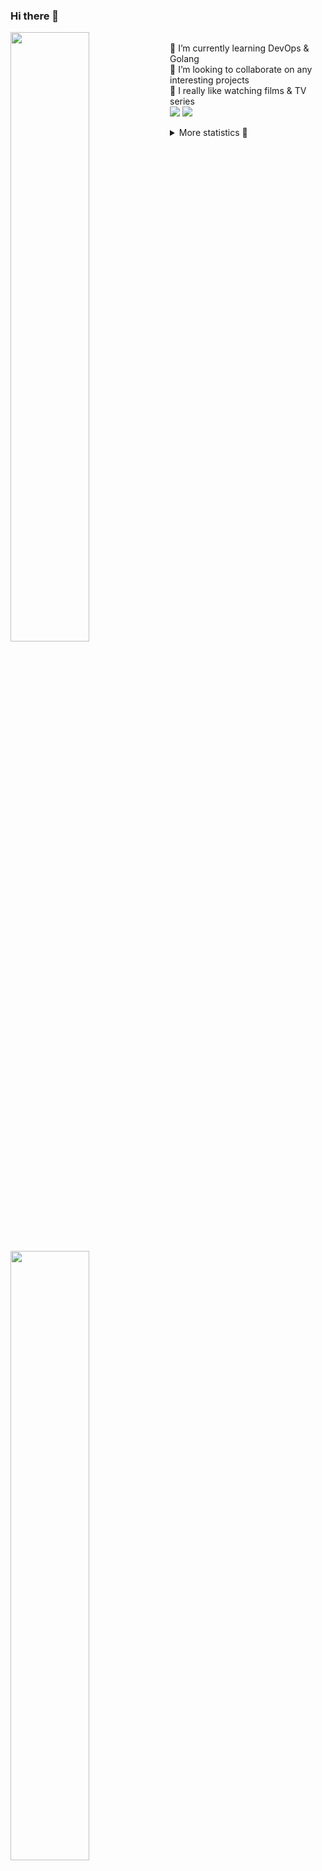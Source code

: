 ### Hi there 👋


[<img align="left" width="50%" src="https://github-readme-stats.vercel.app/api?username=rufusnufus&hide=issues&show_icons=true&count_private=true&theme=transparent&title_color=FF6F40&text_color=FBF9F8&icon_color=F48242&hide_border=true&hide_title=true#gh-dark-mode-only">](https://metrics.lecoq.io/rufusnufus#gh-dark-mode-only)
[<img align="left" width="50%" src="https://github-readme-stats.vercel.app/api?username=rufusnufus&hide=issues&show_icons=true&count_private=true&theme=transparent&title_color=FF6533&text_color=4D4644&icon_color=FF8038&hide_border=true&hide_title=true#gh-light-mode-only">](https://metrics.lecoq.io/rufusnufus#gh-light-mode-only)

<p>
  <br>
  🌱 I’m currently learning DevOps & Golang</br>
  👯 I’m looking to collaborate on any interesting projects</br>
  🎥 I really like watching films & TV series</br>
  <a href="https://linkedin.com/in/rufusnufus"><img src="https://img.shields.io/badge/linkedin-0077B5.svg?style=for-the-badge&logo=linkedin&logoColor=white"/></a>
  <a href="https://t.me/rufusnufus"><img src="https://img.shields.io/badge/-telegram-black?style=for-the-badge&color=blue&logo=telegram"/></a>
</p>

<p text-align="left">
<details>
  <summary>More statistics 👀</summary><br/>

<!--START_SECTION:waka-->
![Code Time](http://img.shields.io/badge/Code%20Time-592%20hrs%2046%20mins-blue)

![Profile Views](http://img.shields.io/badge/Profile%20Views-6-blue)

**I'm an Early 🐤** 

```text
🌞 Morning                9359 commits        ██████░░░░░░░░░░░░░░░░░░░   22.43 % 
🌆 Daytime                24232 commits       ███████████████░░░░░░░░░░   58.08 % 
🌃 Evening                7315 commits        ████░░░░░░░░░░░░░░░░░░░░░   17.53 % 
🌙 Night                  814 commits         ░░░░░░░░░░░░░░░░░░░░░░░░░   01.95 % 
```
📅 **I'm Most Productive on Wednesday** 

```text
Monday                   8519 commits        █████░░░░░░░░░░░░░░░░░░░░   20.42 % 
Tuesday                  7997 commits        █████░░░░░░░░░░░░░░░░░░░░   19.17 % 
Wednesday                8525 commits        █████░░░░░░░░░░░░░░░░░░░░   20.43 % 
Thursday                 8320 commits        █████░░░░░░░░░░░░░░░░░░░░   19.94 % 
Friday                   7113 commits        ████░░░░░░░░░░░░░░░░░░░░░   17.05 % 
Saturday                 804 commits         ░░░░░░░░░░░░░░░░░░░░░░░░░   01.93 % 
Sunday                   442 commits         ░░░░░░░░░░░░░░░░░░░░░░░░░   01.06 % 
```


📊 **This Week I Spent My Time On** 

```text
💬 Programming Languages: 
HCL                      2 hrs 18 mins       ██████████░░░░░░░░░░░░░░░   40.02 % 
YAML                     1 hr 30 mins        ███████░░░░░░░░░░░░░░░░░░   26.24 % 
Terraform                56 mins             ████░░░░░░░░░░░░░░░░░░░░░   16.29 % 
Other                    46 mins             ███░░░░░░░░░░░░░░░░░░░░░░   13.51 % 
Smarty                   7 mins              █░░░░░░░░░░░░░░░░░░░░░░░░   02.30 % 

🔥 Editors: 
VS Code                  4 hrs 59 mins       ██████████████████████░░░   86.51 % 
iTerm2                   46 mins             ███░░░░░░░░░░░░░░░░░░░░░░   13.49 % 
```

**I Mostly Code in Go** 

```text
Go                       32 repos            █████░░░░░░░░░░░░░░░░░░░░   21.33 % 
Python                   14 repos            ██░░░░░░░░░░░░░░░░░░░░░░░   09.33 % 
Smarty                   11 repos            ██░░░░░░░░░░░░░░░░░░░░░░░   07.33 % 
HCL                      7 repos             █░░░░░░░░░░░░░░░░░░░░░░░░   04.67 % 
Kotlin                   5 repos             █░░░░░░░░░░░░░░░░░░░░░░░░   03.33 % 
```




 Last Updated on 04/01/2024 01:02:13 UTC
<!--END_SECTION:waka-->

</details>
</p>
